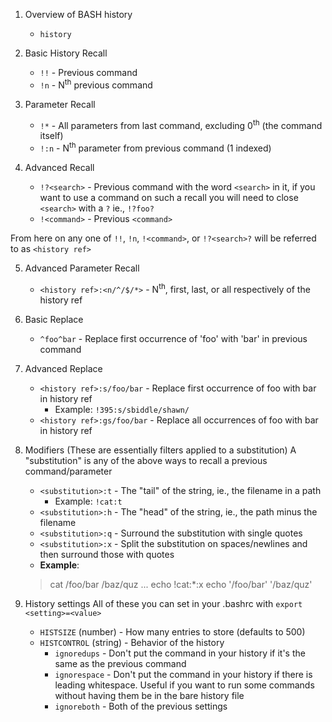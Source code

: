 1. Overview of BASH history
	* `history`

2. Basic History Recall
	* `!!` - Previous command
	* `!n` - N<sup>th</sup> previous command

3. Parameter Recall
	* `!*` - All parameters from last command, excluding 0<sup>th</sup> (the command itself)
	* `!:n` - N<sup>th</sup> parameter from previous command (1 indexed)

4. Advanced Recall
	* `!?<search>` - Previous command with the word `<search>` in it, if you
		want to use a command on such a recall you will need to close `<search>` with a `?`
		ie., `!?foo?`
	* `!<command>`   - Previous `<command>`

From here on any one of `!!`, `!n`, `!<command>`, or `!?<search>?` will be referred to as `<history ref>`

5. Advanced Parameter Recall
	* `<history ref>:<n/^/$/*>` - N<sup>th</sup>, first, last, or all respectively of the history ref

6. Basic Replace
	* `^foo^bar` - Replace first occurrence of 'foo' with 'bar' in previous command

7. Advanced Replace
	* `<history ref>:s/foo/bar` - Replace first occurrence of foo with bar in history ref
		* Example: `!395:s/sbiddle/shawn/`
	* `<history ref>:gs/foo/bar` - Replace all occurrences of foo with bar in history ref

8. Modifiers (These are essentially filters applied to a substitution)
A "substitution" is any of the above ways to recall a previous command/parameter
	* `<substitution>:t` - The "tail" of the string, ie., the filename in a path
		* Example: `!cat:t`
	* `<substitution>:h` - The "head" of the string, ie., the path minus the filename
	* `<substitution>:q` - Surround the substitution with single quotes
	* `<substitution>:x` - Split the substitution on spaces/newlines and then surround those with quotes
	* **Example**:

    > cat /foo/bar /baz/quz
    ...
    > echo !cat:*:x
	echo '/foo/bar' '/baz/quz'

9. History settings
All of these you can set in your .bashrc with `export <setting>=<value>`
	* `HISTSIZE` (number) - How many entries to store (defaults to 500)
	* `HISTCONTROL` (string) - Behavior of the history
		* `ignoredups` - Don't put the command in your history if it's the same as the previous command
		* `ignorespace` - Don't put the command in your history if there is leading whitespace. Useful
			if you want to run some commands without having them be in the bare history file
		* `ignoreboth` - Both of the previous settings
